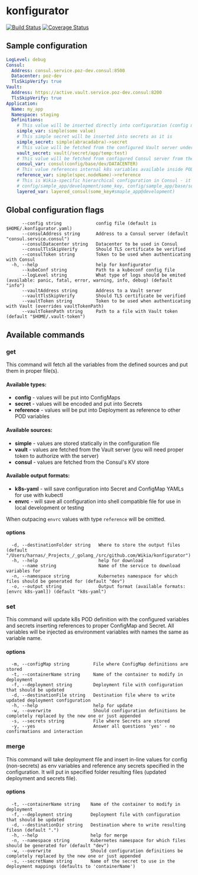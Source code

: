 # konfigurator 
[![Build Status](https://travis-ci.org/Wikia/konfigurator.svg?branch=master)](https://travis-ci.org/Wikia/konfigurator)
[![Coverage Status](https://coveralls.io/repos/github/Wikia/konfigurator/badge.svg?branch=master)](https://coveralls.io/github/Wikia/konfigurator?branch=master)

## Sample configuration

```yaml
LogLevel: debug
Consul:
  Address: consul.service.poz-dev.consul:8500
  Datacenter: poz-dev
  TlsSkipVerify: true
Vault:
  Address: https://active.vault.service.poz-dev.consul:8200
  TlsSkipVerify: true
Application:
  Name: my_app
  Namespace: staging
  Definitions:
    # This value will be inserted directly into configuration (config map destination is default for simple type)
    simple_var: simple(some value)
    # This simple secret will be inserted into secrets as it is
    simple_secret: simple(abracadabra)->secret
    # This value will be fetched from the configured Vault server under path "/secret/app/temp" under key "test" (secret is also default for vault type)
    vault_secret: vault(/secret/app/temp:test)
    # This value will be fetched from configured Consul server from the KV path "config/base/dev/DATACENTER"
    consul_var: consul(config/base/dev/DATACENTER)
    # This value references internal k8s variables available inside POD
    reference_var: simple(spec.nodeName)->reference
    # This is Wikia-specific hierarchical configuration in Consul - it will try to fetch values from three different localtions in Consul (ordered):
    # config/sample_app/development/some_key, config/sample_app/base/some_key. config/base/development/some_key
    layered_var: layered_consul(some_key#smaple_app@development)
```

## Global configuration flags
```
      --config string             config file (default is $HOME/.konfigurator.yaml)
      --consulAddress string      Address to a Consul server (default "consul.service.consul")
      --consulDatacenter string   Datacenter to be used in Consul
      --consulTlsSkipVerify       Should TLS certificate be verified
      --consulToken string        Token to be used when authenticating with Consul
  -h, --help                      help for konfigurator
      --kubeConf string           Path to a kubeconf config file
      --logLevel string           What type of logs should be emited (available: panic, fatal, error, warning, info, debug) (default "info")
      --vaultAddress string       Address to a Vault server
      --vaultTlsSkipVerify        Should TLS certificate be verified
      --vaultToken string         Token to be used when authenticating with Vault (overrides vaultTokenPath)
      --vaultTokenPath string     Path to a file with Vault token (default "$HOME/.vault-token")
```

## Available commands

### get
This command will fetch all the variables from the defined sources and put them in proper file(s).
 
#### Available types:
* **config** - values will be put into ConfigMaps
* **secret** - values will be encoded and put into Secrets
* **reference** - values will be put into Deployment as reference to other POD variables

#### Available sources:
* **simple** - values are stored statically in the configuration file
* **vault** - values are fetched from the Vault server (you will need proper token to authorize with the server)
* **consul** - values are fetched from the Consul's KV store

#### Available output formats:
* **k8s-yaml** - will save configuration into Secret and ConfigMap YAMLs for use with kubectl
* **envrc** - will save all configuration into shell compatible file for use in local development or testing

When outpacing `envrc` values with type `reference` will be omitted.

#### options
```
  -d, --destinationFolder string   Where to store the output files (default "/Users/harnas/_Projects_/_golang_/src/github.com/Wikia/konfigurator")
  -h, --help                       help for download
      --name string                Name of the service to download variables for
  -n, --namespace string           Kubernetes namespace for which files should be generated for (default "dev")
  -o, --output string              Output format (available formats: [envrc k8s-yaml]) (default "k8s-yaml")
```

### set
This command will update k8s POD definition with the configured variables and secrets inserting references to proper ConfigMap and Secret.
All variables will be injected as environment variables with names the same as variable name.

#### options

```
  -m, --configMap string         File where ConfigMap definitions are stored
  -t, --containerName string     Name of the container to modify in deployment
  -f, --deployment string        Deployment file with configuration that should be updated
  -d, --destinationFile string   Destination file where to write updated deployment configuration
  -h, --help                     help for update
  -w, --overwrite                Should configuration definitions be completely replaced by the new one or just appended
  -s, --secrets string           File where Secrets are stored
  -y, --yes                      Answer all questions 'yes' - no confirmations and interaction
```

### merge
This command will take deployment file and insert in-line values for config (non-secrets) as env variables and reference
any secrets specified in the configuration. It will put in specified folder resulting files (updated deployment and secrets file).

#### options

```
  -t, --containerName string    Name of the container to modify in deployment
  -f, --deployment string       Deployment file with configuration that should be updated
  -d, --destinationDir string   Destination where to write resulting filesn (default ".")
  -h, --help                    help for merge
  -n, --namespace string        Kubernetes namespace for which files should be generated for (default "dev")
  -w, --overwrite               Should configuration definitions be completely replaced by the new one or just appended
  -s, --secretName string       Name of the secret to use in the deployment mappings (defaults to 'containerName')
```

